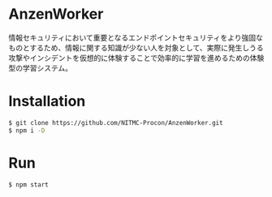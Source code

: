 # AnzenWorker

情報セキュリティにおいて重要となるエンドポイントセキュリティをより強固なものとするため、情報に関する知識が少ない人を対象として、実際に発生しうる攻撃やインシデントを仮想的に体験することで効率的に学習を進めるための体験型の学習システム。

# Installation
```bash
$ git clone https://github.com/NITMC-Procon/AnzenWorker.git
$ npm i -D
```

# Run
```bash
$ npm start
```
